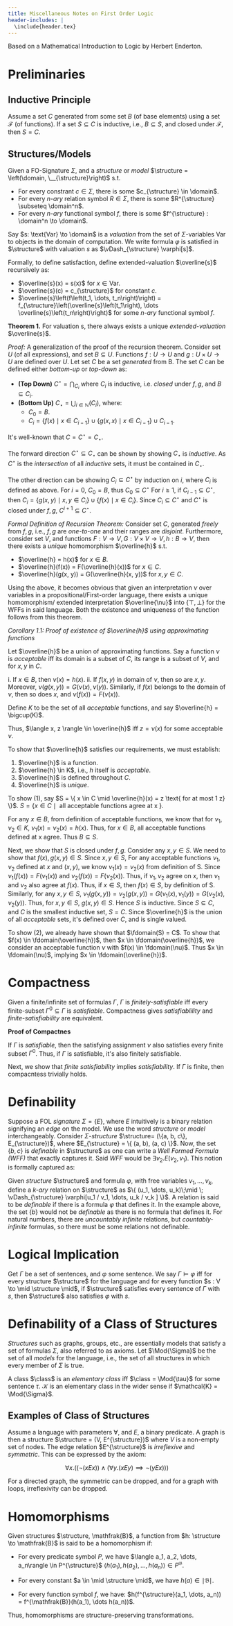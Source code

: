 ```yaml
---
title: Miscellaneous Notes on First Order Logic
header-includes: |
  \include{header.tex}
---
```


Based on a Mathematical Introduction to Logic by Herbert Enderton.


Preliminaries
=============

Inductive Principle
-------------------

Assume a set $C$ generated from some set $B$ (of base elements)
using a set $\mathcal{F}$ (of functions). If a set $S \subseteq C$ is
inductive, i.e., $B \subseteq S$, and closed under $\mathcal{F}$, then
$S = C$.

Structures/Models
-----------------

Given a FO-Signature $\Sigma$, and a *structure* or *model* $\structure = \left(\domain, \__{\structure}\right)$
s.t.

 - For every constrant $c \in \Sigma$, there is some $c_{\structure} \in
 \domain$.
 - For every *n-ary* relation symbol $R \in \Sigma$, there is some
  $R^{\structure} \subseteq \domain^n$.
 - For every *n-ary* functional symbol $f$, there is some
 $f^{\structure} : \domain^n \to \domain$.

Say $s: \text{Var} \to \domain$ is a *valuation* from the set of
$\Sigma$-variables $\text{Var}$ to objects in the domain of computation.
We write formula $\varphi$ is satisfied in $\structure$
with valuation $s$ as $\vDash_{\structure} \varphi[s]$.

Formally, to define satisfaction, define extended-valuation $\overline{s}$ recursively as:

 - $\overline{s}(x) = s(x)$ for $x \in \text{Var}$.
 - $\overline{s}(c) = c_{\structure}$ for constant $c$.
 - $\overline{s}\left(f\left(t_1, \dots, t_n\right)\right) = f_{\structure}\left(\overline{s}\left(t_1\right), \dots \overline{s}\left(t_n\right)\right)$
   for some *n-ary* functional symbol $f$.

**Theorem 1.** For valuation s, there always exists a unique
*extended-valuation* $\overline{s}$.

*Proof:* A generalization of the proof of the recursion theorem.
Consider set $U$ (of all expressions), and set $B \subseteq U$.
Functions $f: U \to U$ and $g: U \times U \to U$ are defined over $U$.
Let set $C$ be a set *generated* from B. The set $C$ can be defined
either *bottom-up* or *top-down* as:

 - **(Top Down)** $C^{\star} = \bigcap_{C_i}$  where $C_i$ is inductive, i.e. *closed*
   under $f, g$, and $B \subseteq C_i$.
 - **(Bottom Up)** $C_{\star} = \bigcup_{i\in \mathbb{N}}(C_i)$, where:
    * $C_0 = B$.
    * $C_i = \left\{ f(x) \mid x \in C_{i-1} \right\} \cup \left\{g(x,x) \mid x
    \in C_{i-1} \right\} \cup C_{i-1}$.

It's well-known that $C = C^{\star} = C_{\star}$.

The forward direction
$C^{\star} \subseteq C_{\star}$ can be shown by showing $C_{\star}$ is
*inductive*. As $C^{\star}$ is the *intersection* of all *inductive* sets,
it must be contained in $C_{\star}$.

The other direction can be showing
$C_i \subseteq C^{\star}$ by induction on $i$, where $C_i$ is defined as above.
For $i=0$, $C_0 = B$, thus $C_0 \subseteq C^{\star}$ For $i \geq 1$,
if $C_{i-1} \subseteq C^{\star}$, then $C_{i} = \{ g(x, y) \mid x, y \in C_i \}
\cup \{f(x) \mid x \in C_i \}$. Since $C_i \subseteq C^{\star}$ and $C^{\star}$
is closed under $f, g$, $C^{i+1} \subseteq C^{\star}$.

*Formal Definition of Recursion Theorem:*
Consider set $C$, generated *freely* from $f, g$, i.e., $f, g$ are *one-to-one*
and their ranges are *disjoint*. Furthermore, consider set $V$, and functions
$F: V \to V, G: V \times V \to V, h: B \to V$,
then there exists a *unique* homomorphism $\overline{h}$ s.t.

 - $\overline{h} = h(x)$ for $x \in B$.
 - $\overline{h}(f(x)) = F(\overline{h}(x))$ for $x \in C$.
 - $\overline{h}(g(x, y)) = G(\overline{h}(x, y))$ for $x, y \in C$.

Using the above, it becomes obvious that given an interpretation $\nu$ over variables in a
propositional/First-order language, there exists a unique homomorphism/
extended interpretation $\overline{\nu}$ into $\{\top,\bot\}$ for the WFFs in
said language. Both the existence and uniqueness of the function follows from
this theorem.

*Corollary 1.1: Proof of existence of $\overline{h}$ using approximating functions*

Let $\overline{h}$ be a union of approximating functions. Say a function
$\nu$ is *acceptable* iff its domain is a subset of $C$, its range is
a subset of $V$, and for $x, y$ in $C$.

 i. If $x \in B$, then $\nu(x) = h(x)$.
 ii. If $f(x, y)$ in domain of $\nu$, then so are $x, y$.
     Moreover, $\nu(g(x, y)) = G(\nu(x), \nu(y))$. Similarly,
     if $f(x)$ belongs to the domain of $\nu$, then so does $x$,
     and $\nu(f(x)) = F(\nu(x))$.

Define $K$ to be the set of all *acceptable* functions, and
say $\overline{h} = \bigcup(K)$.

Thus, $\langle x, z \rangle \in \overline{h}$ iff $z = \nu(x)$
for some acceptable $\nu$.

To show that $\overline{h}$ satisfies our requirements, we must establish:

1. $\overline{h}$ is a function.
2. $\overline{h} \in K$, i.e., $h$ itself is *acceptable*.
3. $\overline{h}$ is defined throughout $C$.
4. $\overline{h}$ is *unique*.

To show (1), say $S = \{ x \in C \mid \overline{h}(x) = z \text{ for at most 1 z} \}$.
$S = \{ x \in C \mid \text{ all acceptable functions agree at x } \}$.

For any $x \in B$, from definition of acceptable functions, we know
that for $\nu_1, \nu_2 \in K$, $\nu_1(x) = \nu_2(x) = h(x)$. Thus,
for $x \in B$, all acceptable functions defined at x agree. Thus $B \subseteq S$.

Next, we show that $S$ is closed under $f, g$. Consider any $x, y \in S$.
We need to show that $f(x), g(x, y) \in S$. Since $x, y \in S$,
For any acceptable functions $\nu_1, \nu_2$ defined at $x$ and $(x, y)$,
we know $\nu_1(x) = \nu_2(x)$ from definition of S.
Since $\nu_1(f(x)) = F(\nu_1(x))$ and $\nu_2(f(x)) = F(\nu_2(x))$.
Thus, if $\nu_1, \nu_2$ agree on $x$, then $\nu_1$ and $\nu_2$ also agree at $f(x)$.
Thus, if $x \in S$, then $f(x) \in S$, by definition of S. Similarly,
for any $x, y \in S$, $\nu_1(g(x, y)) = \nu_2(g(x, y)) = G(\nu_1(x), \nu_1(y)) =
G(\nu_2(x), \nu_2(y))$. Thus, for $x, y \in S$, $g(x,y) \in S$. Hence $S$
is inductive. Since $S \subseteq C$, and $C$ is the smallest inductive set,
$S = C$. Since $\overline{h}$ is the union of all *acceptable* sets,
it's defined over $C$, and is single valued.

To show (2), we already have shown that $\fdomain(S) = C$.
To show that $f(x) \in \fdomain(\overline{h})$, then $x \in
\fdomain(\overline{h})$, we consider an acceptable function $\nu$
with $f(x) \in \fdomain(\nu)$. Thus $x \in \fdomain(\nu)$, implying
$x \in \fdomain(\overline{h})$.


<!---
For any two acceptable functions $\nu_1, \nu_2 \in K$, and $x \in B$, by
definition of acceptable functions, $\nu_1(x) = \nu_2(x) = h(x)$.
Next, we show that $\overline{h}$ is closed under $f, g$.
For any $f(x, y) \in S$, we know if $f(x, y) \in \dom(\nu_1(x)) \in
\fdomain{\nu_1}$, so are $x, y$. Moreover, since $f$ and $g$
are disjoint and functions, $f(x, y) \in \dom(\nu_2(x)) \in
\fdomain{\nu_2}$.
--->

Compactness
===========

Given a finite/infinite set of formulas $\Gamma$, $\Gamma$
is *finitely-satisfiable* iff every finite-subset $\Gamma^0 \subseteq \Gamma$
is *satisfiable*. Compactness gives *satisfiablility* and *finite-satisfiability* are
equivalent.

**Proof of Compactnes**

If $\Gamma$ is *satisfiable*, then the satisfying assignment $\nu$ also
satisfies every finite subset $\Gamma^0$. Thus, if $\Gamma$ is satisfiable,
it's also finitely satisfiable.

Next, we show that *finite satisfiability* implies *satisfiability*.
If $\Gamma$ is finite, then compacntess trivially holds.

Definability
============

Suppose a FOL *signature* $\Sigma = \{ E \}$, where $E$ intuitively
is a binary relation signifying an *edge* on the model.
We use the word *structure* or *model* interchangeably. Consider
$\Sigma$-*structure* $\structure= (\{a, b, c\}, E_{\structure})$, where
$E_{\structure} = \{ (a, b), (a, c) \}$. Now, the set $\{b, c\}$ is
*definable* in $\structure$ as one can write a *Well Formed Formula (WFF)*
that exactly captures it. Said *WFF* would be $\exists v_2 . E(v_2, v_1)$.
This notion is formally captured as:

Given *structure* $\structure$ and formula $\varphi$,
with free variables $v_1,\dots, v_k$, define a *k-ary* relation on $\structure$
as $\{ (u_1, \dots, u_k)\;\mid \; \vDash_{\structure} \varphi[u_1 / v_1, \dots, u_k /
v_k ] \}$. A relation is said to be *definable* if  there is a formula
$\varphi$ that defines it. In the example above, the set $\{b\}$ would
not be *definable* as there is no formula that defines it.
For natural numbers, there are *uncountably infinite* relations, but
*countably-infinite* formulas, so there must be some relations not definable.

Logical Implication
===================

Get $\Gamma$ be a set of sentences, and $\varphi$ some sentence.
We say $\Gamma \vDash \varphi$ iff for every structure $\structure$
for the language and for every function $s : V \to \mid \structure \mid$,
if $\structure$ satisfies every sentence of $\Gamma$ with $s$, then
$\structure$ also satisfies $\varphi$ with $s$.

Definability of a Class of Structures
=====================================

*Structures* such as graphs, groups, etc., are essentially models
that satisfy a set of formulas $\Sigma$, also referred to as axioms.
Let $\Mod{\Sigma}$ be the set of all *models* for the language, i.e.,
the set of all structures in which every member of $\Sigma$ is true.

A class $\class$ is an *elementary class* iff $\class = \Mod{\tau}$
for some sentence $\tau$. $\mathcal{K}$ is an elementary class
in the wider sense if $\mathcal{K} = \Mod{\Sigma}$.

Examples of Class of Structures
-------------------------------

Assume a language with parameters $\forall$, and $E$, a binary predicate.
A graph is then a structure $\structure = (V, E^{\structure})$ where
$V$ is a non-empty set of nodes. The edge relation $E^{\structure}$
is *irreflexive* and *symmetric*. This can be expressed by the axiom:

$$ \forall x . \left(\left(\neg \left(x E x\right) \right) \wedge \left(\forall y . \left(x E y\right) \implies \neg \left(y E x \right)\right)\right) $$

For a directed graph, the symmetric can be dropped, and for
a graph with loops, irreflexivity can be dropped.

Homomorphisms
=============

Given structures $\structure, \mathfrak{B}$, a function from
$h: \structure \to \mathfrak{B}$ is said to be a homomorphism if:

 - For every predicate symbol $P$, we have $\langle a_1, a_2, \dots, a_n\rangle \in P^{\structure}$
   $\langle h(a_1), h(a_2), \dots, h(a_n) \rangle \in P^{\mathfrak{B}}$.

 - For every constant $a \in \mid \structure \mid$, we have $h(a) \in \mid
 \mathfrak{B} \mid$.

 - For every function symbol $f$, we have:
   $h(f^{\structure}(a_1, \dots, a_n)) = f^{\mathfrak{B}}(h(a_1), \dots h(a_n))$.

Thus, homomorphisms are structure-preserving transformations.

